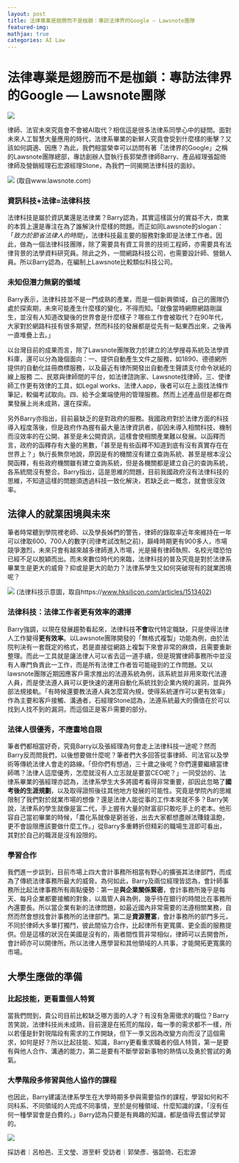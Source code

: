 ```yaml
---
layout: post
title: 法律專業是翅膀而不是枷鎖：專訪法律界的Google — Lawsnote團隊
featured-img:
mathjax: true
categories: AI Law
---
```


# 法律專業是翅膀而不是枷鎖：專訪法律界的Google — Lawsnote團隊
![](https://i.imgur.com/tChvGFM.png)


律師、法官未來究竟會不會被AI取代？相信這是很多法律系同學心中的疑問。面對未來人工智慧大量應用的時代，法律系畢業的新鮮人究竟會受到什麼樣的衝擊？又該如何調適、因應？為此，我們相當榮幸可以訪問有著「法律界的Google」之稱的Lawsnote團隊總部，專訪創辦人暨執行長郭榮彥律師Barry、產品經理張韶倚律師及營銷經理石宏源經理Stone，為我們一同揭開法律科技的面紗。


![](https://i.imgur.com/hdvuZ4B.jpg)
(取自www.lawsnote.com)


### 資訊科技+法律=法律科技
法律科技是屬於資訊業還是法律業？Barry認為，其實這樣區分的實益不大，商業的本質上還是專注在為了誰解決什麼樣的問題。而正如同Lawsnote的slogan：「*致力於節省法律人的時間*」，法律科技最主要的服務對象即是法律工作者。因此，做為一個法律科技團隊，除了需要具有資工背景的技術工程師，亦需要具有法律背景的法學資料研究員。除此之外，一間網路科技公司，也需要設計師、營銷人員。所以Barry認為，在編制上Lawsnote比較類似科技公司。


### 未知但潛力無窮的領域
Barry表示，法律科技並不是一門成熟的產業，而是一個新興領域，自己的團隊仍處於探索期，未來可能產生什麼樣的變化，不得而知。「就像當時網際網路剛誕生，並沒有人知道改變後的世界會是什麼樣子？哪些工作會被取代？在90年代，大家對於網路科技有很多期望，然而科技的發展都是從先有一點東西出來，之後再一直堆疊上去。」

以台灣目前的成果而言，除了Lawsnote團隊致力於建立的法學搜尋系統及法學資料庫，還可以分為幾個面向：一、提供自動產生文件之服務，如1890、德德網所提供的自動化註冊商標服務，以及最近有律所開發出自動產生聲請支付命令狀紙的線上服務 二、民眾與律師間的平台，如法律諮詢家、Lawsnote找律師，三、使律師工作更有效律的工具，如Legal works、法律人app，後者可以在上面找法條作筆記，較偏考試取向。四、給予企業端使用的管理服務。然而上述產品但是都在商業發展上尚未成熟，還在探索。

另外Barry亦指出，目前最缺乏的是對政府的服務。我國政府對於法律方面的科技導入程度落後，但是政府作為握有最大量法律資訊者，卻因未導入相關科技、機制而沒效率的在公開、甚至是未公開資訊，這樣會使相關產業難以發展。以函釋而言，政府的函釋存有大量的黑數，「甚至是有些函釋不知道到底有沒有真實存在在世界上？」執行長無奈地說，原因是有的機關沒有建立查詢系統、甚至是根本沒公開函釋，有些政府機關雖有建立查詢系統，但是各機關都是建立自己的查詢系統，各系統間沒有整合。Barry指出，這是思維的問題，目前我國政府沒有法律科技的思維，不知道這樣的問題須透過科技一致化解決，若缺乏此一概念，就會很沒效率。


## 法律人的就業困境與未來
筆者時常聽到學院裡老師、以及學長姊們的警告，律師的錄取率近年來維持在一年可以律取600、700人的數字(司律考試改制之前)，巔峰時期更有900多人，市場競爭激烈，未來只會有越來越多律師進入市場，光是擁有律師執照、名校光環恐怕已經不足以脫穎而出。而未來數位時代的來臨，法律科技的普及究竟是對於法律系畢業生是更大的威脅？抑或是更大的助力？法律系學生又如何突破現有的就業困境呢？


![](https://i.imgur.com/0nXz7zz.jpg)
(法律科技示意圖，取自https://www.hksilicon.com/articles/1513402)


### 法律科技：法律工作者更有效率的選擇
Barry強調，以現在發展趨勢看起來，法律科技**不會**取代特定職缺，只是使得法律人工作變得**更有效率**。以Lawsnote團隊開發的「無格式複製」功能為例，由於法院判決有一套既定的格式，若是直接從網路上複製下來會非常的麻煩，且需要重新整理。而此一工具就是讓法律人可以省去這一道手續，但是現實律師事務所中並沒有人專門負責此一工作，而是所有法律工作者皆可能碰到的工作問題。又以lawsnote團隊近期因應客戶需求推出的法遵系統為例，該系統並非用來取代法遵人員，而是使法遵人員可以更快速的運用自動化系統找到企業內規的漏洞，並與外部法規接軌。「有時候還要教法遵人員怎麼寫內規，使得系統運作可以更有效率」作為主要和客戶接觸、溝通者，石經理Stone認為，法遵系統最大的價值在於可以找到人找不到的漏洞，而這個正是客戶需要的部分。


### 法律人很優秀，不應畫地自限
筆者們都相當好奇，究竟Barry以及張經理為何會走上法律科技一途呢？然而Barry反而問我們，以後想要做什麼呢？筆者們大多回答從事律師、司法官以及學術等傳統法律人會走的路線。「但你們有想過，三十歲之後呢？你們還要繼續當律師嗎？法律人這麼優秀，怎麼就沒有人立志就是要當CEO呢？」一同受訪的、法律系畢業的張經理亦認為，法律系學生大多將國考看得非常重要，卻因此忽略了**國考後的生涯規劃**，以及取得證照後往其他地方發展的可能性。究竟是學院內的思維限制了我們對於就業市場的想像？還是法律人能從事的工作本來就不多？Barry笑說，法律系的學生就像是富二代，手上握有大量的財富卻只敢吃手上的老本。他形容自己當初畢業的時候，「農化系就像是窮爸爸，出去大家都想盡辦法賺錢溫飽，更不會設限應該要做什麼工作。」從Barry多重轉折但精彩的職場生涯即可看出，其對於自己的職涯是沒有設限的。


### 學習合作
我們進一步談到，目前市場上四大會計事務所相當有野心的擴張其法律部門，而成為了傳統法律事務所最大的威脅。為何如此，Barry及兩位經理皆認為，會計師事務所比起法律事務所有兩點優勢：第一是**與企業關係緊密**，會計事務所幾乎是每天、每月企業都要接觸的對象，以風管人員為例，幾乎待在銀行的時間比在事務所內還要長。所以當企業有新的法律問題，如最近國內非常需要的法遵相關業務，自然而然會想找會計事務所的法律部門。第二是**資源豐富**，會計事務所的部門多元，不同於律師大多單打獨鬥，彼此間協力合作，比起律所有更寬廣、更全面的服務提供。但是這樣的狀況在美國是沒有的，兩者間性質非常相似，律師可以去開會所，會計師亦可以開律所。所以法律人應學習和其他領域的人共事，才能開拓更寬廣的市場。


## 大學生應做的準備
### 比起技能，更看重個人特質
當我們問到，貴公司目前比較缺乏哪方面的人才？有沒有急需徵求的職位？Barry苦笑說，法律科技尚未成熟，目前還是在拓荒的階段，每一季的需求都不一樣，所以若僅是針對現階段有需求的工作開缺，但下一季又因為改變方向而沒了這個需求，如何是好？所以比起技能、知識，Barry更看重求職者的個人特質，第一是要有與他人合作、溝通的能力，第二是要有不斷學習新事物的熱情以及勇於嘗試的勇氣。


### 大學階段多修習與他人協作的課程
也因此，Barry建議法律系學生在大學時期多參與需要協作的課程，學習如何和不同科系、不同領域的人完成不同事情，至於是何種領域、什麼知識的課，「沒有任何一種學習會是白費的。」Barry認為只要是有興趣的知識，都是值得去嘗試學習的。


![](https://i.imgur.com/zDLD3sd.jpg)


採訪者｜呂柏邑、王文瑩、游至軒
受訪者｜郭榮彥、張韶倚、石宏源
